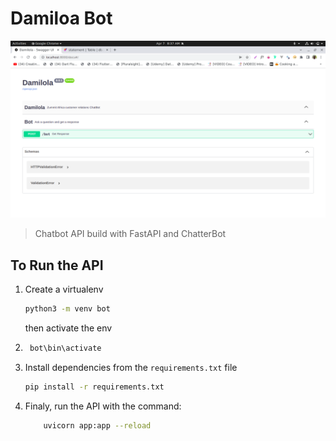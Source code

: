 # Damiloa Bot

![Damilola](dami.png)

> Chatbot API build with FastAPI and ChatterBot


## To Run the API 

1. Create a virtualenv 
   ```bash
   python3 -m venv bot 
   ```
   then activate the env
2. ```bash
    bot\bin\activate
   ```
3. Install dependencies from the `requirements.txt` file
    ```bash
    pip install -r requirements.txt
    ```
4. Finaly, run the API with the command:
    ```bash
        uvicorn app:app --reload
    ```